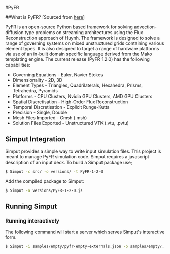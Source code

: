 #PyFR

##What is PyFR?
[Sourced from [here](http://www.pyfr.org/#overview)]

PyFR is an open-source Python based framework for solving advection-diffusion type problems on streaming architectures using the Flux Reconstruction approach of Huynh. The framework is designed to solve a range of governing systems on mixed unstructured grids containing various element types. It is also designed to target a range of hardware platforms via use of an in-built domain specific language derived from the Mako templating engine. The current release (PyFR 1.2.0) has the following capabilities:

- Governing Equations - Euler, Navier Stokes
- Dimensionality - 2D, 3D
- Element Types - Triangles, Quadrilaterals, Hexahedra, Prisms, Tetrahedra, Pyramids
- Platforms - CPU Clusters, Nvidia GPU Clusters, AMD GPU Clusters
- Spatial Discretisation - High-Order Flux Reconstruction
- Temporal Discretisation - Explicit Runge-Kutta
- Precision - Single, Double
- Mesh Files Imported - Gmsh (.msh)
- Solution Files Exported - Unstructured VTK (.vtu, .pvtu)

## Simput Integration
Simput provides a simple way to write input simulation files. This project is meant to manage PyFR simulation code. Simput requires a javascript description of an input deck. To build a Simput package use;

```sh
$ Simput -c src/ -o versions/ -t PyFR-1-2-0
```

Add the compiled package to Simput:

```sh
$ Simput -a versions/PyFR-1-2-0.js
```

## Running Simput

### Running interactively
The following command will start a server which serves Simput's interactive form.

```sh
$ Simput -i samples/empty/pyfr-empty-externals.json -o samples/empty/.
```
